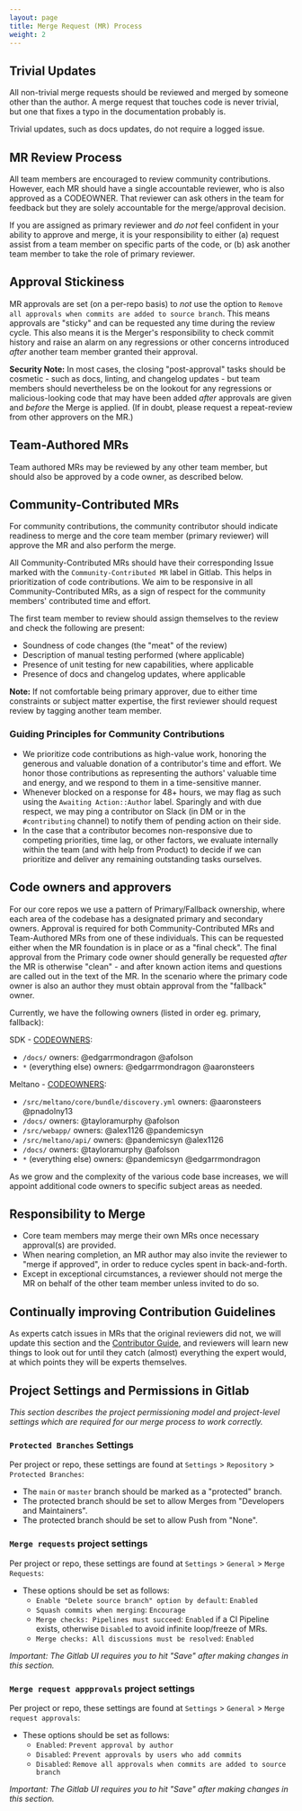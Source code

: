 ```yaml
---
layout: page
title: Merge Request (MR) Process
weight: 2
---
```


## Trivial Updates

All non-trivial merge requests should be reviewed and merged by someone other than the author.
A merge request that touches code is never trivial, but one that fixes a typo in the documentation probably is.

Trivial updates, such as docs updates, do not require a logged issue.

## MR Review Process

All team members are encouraged to review community contributions. However, 
each MR should have a single accountable reviewer, who is also approved as a CODEOWNER. That 
reviewer can ask others in the team for feedback but they are solely accountable for the merge/approval
decision.

If you are assigned as primary reviewer and _do not_ feel confident in your ability to approve and merge,
it is your responsibility to either (a) request assist from a team member on specific parts of the code,
or (b) ask another team member to take the role of primary reviewer.

## Approval Stickiness

MR approvals are set (on a per-repo basis) to _not_ use the option to `Remove all approvals when commits are added to source branch`. This means approvals are "sticky" and can be requested any time during the review cycle. This also means it is the Merger's responsibility to check commit history and raise an alarm on any regressions or other concerns introduced _after_ another team member granted their approval.

**Security Note:** In most cases, the closing "post-approval" tasks should be cosmetic - such as docs, linting, and changelog updates - but team members should nevertheless be on the lookout for any regressions or malicious-looking code that may have been added _after_ approvals are given and _before_ the Merge is applied. (If in doubt, please request a repeat-review from other approvers on the MR.)

## Team-Authored MRs

Team authored MRs may be reviewed by any other team member, but should also be approved by a code owner, as described below.

## Community-Contributed MRs

For community contributions, the community contributor should indicate readiness to merge and
the core team member (primary reviewer) will approve the MR and also perform the merge.

All Community-Contributed MRs should have their corresponding Issue marked with the `Community-Contributed MR` label in Gitlab. This helps in prioritization of code contributions. We aim to be responsive in all Community-Contributed MRs, as a sign of respect for the community members' contributed time and effort.

The first team member to review should assign themselves to the review and check the following are present:

- Soundness of code changes (the "meat" of the review)
- Description of manual testing performed (where applicable)
- Presence of unit testing for new capabilities, where applicable
- Presence of docs and changelog updates, where applicable

**Note:** If not comfortable being primary approver, due to either time constraints or subject matter expertise, the first reviewer should request review by tagging another team member.

### Guiding Principles for Community Contributions

- We prioritize code contributions as high-value work, honoring the generous and valuable donation of a contributor's time and effort. We honor those contributions as representing the authors' valuable time and energy, and we respond to them in a time-sensitive manner.
- Whenever blocked on a response for 48+ hours, we may flag as such using the `Awaiting Action::Author` label. Sparingly and with due respect, we may ping a contributor on Slack (in DM or in the `#contributing` channel) to notify them of pending action on their side.
- In the case that a contributor becomes non-responsive due to competing priorities, time lag, or other factors, we evaluate internally within the team (and with help from Product) to decide if we can prioritize and deliver any remaining outstanding tasks ourselves.

## Code owners and approvers

For our core repos we use a pattern of Primary/Fallback ownership, where each area of the codebase has a designated primary and secondary owners. Approval is required for both Community-Contributed MRs and Team-Authored MRs from one of these individuals. 
This can be requested either when the MR foundation is in place or as a "final check". The final approval from the Primary code owner should generally be requested _after_ the MR is otherwise "clean" - and after known action items and questions are called out in the text of the MR.
In the scenario where the primary code owner is also an author they must obtain approval from the "fallback" owner.

Currently, we have the following owners (listed in order eg. primary, fallback):

SDK - [CODEOWNERS](https://gitlab.com/meltano/sdk/-/blob/main/.gitlab/CODEOWNERS):
- `/docs/` owners: @edgarrmondragon @afolson
- `*` (everything else) owners: @edgarrmondragon @aaronsteers


Meltano - [CODEOWNERS](https://gitlab.com/meltano/meltano/-/blob/main/.gitlab/CODEOWNERS):

- `/src/meltano/core/bundle/discovery.yml` owners:  @aaronsteers @pnadolny13
- `/docs/` owners: @tayloramurphy @afolson
- `/src/webapp/` owners: @alex1126 @pandemicsyn
- `/src/meltano/api/` owners: @pandemicsyn @alex1126
- `/docs/` owners: @tayloramurphy @afolson
- `*` (everything else) owners: @pandemicsyn @edgarrmondragon

As we grow and the complexity of the various code base increases, we will appoint additional code owners to specific subject areas as needed.


## Responsibility to Merge

- Core team members may merge their own MRs once necessary approval(s) are provided.
- When nearing completion, an MR author may also invite the reviewer
to "merge if approved", in order to reduce cycles spent in back-and-forth.
- Except in exceptional circumstances, a reviewer should not merge
the MR on behalf of the other team member unless invited to do so.

## Continually improving Contribution Guidelines

As experts catch issues in MRs that the original reviewers did not,
we will update this section and the [Contributor Guide](https://meltano.com/docs/contributor-guide.html#reviews),
and reviewers will learn new things to look out for until they catch (almost) everything the expert would,
at which points they will be experts themselves.

## Project Settings and Permissions in Gitlab

_This section describes the project permissioning model and project-level settings which are required for our merge process to work correctly._

### `Protected Branches` Settings

Per project or repo, these settings are found at `Settings` > `Repository` > `Protected Branches`:

- The `main` or `master` branch should be marked as a "protected" branch.
- The protected branch should be set to allow Merges from "Developers and Maintainers".
- The protected branch should be set to allow Push from "None".

### `Merge requests` project settings

Per project or repo, these settings are found at `Settings` > `General` > `Merge Requests`:

- These options should be set as follows:
  - `Enable "Delete source branch" option by default`: `Enabled`
  - `Squash commits when merging`: `Encourage`
  - `Merge checks: Pipelines must succeed`: `Enabled` if a CI Pipeline exists, otherwise `Disabled` to avoid infinite loop/freeze of MRs.
  - `Merge checks: All discussions must be resolved`: `Enabled`

_Important: The Gitlab UI requires you to hit "Save" after making changes in this section._

### `Merge request appprovals` project settings

Per project or repo, these settings are found at `Settings` > `General` > `Merge request approvals`:

- These options should be set as follows:
  - `Enabled`: `Prevent approval by author`
  - `Disabled`: `Prevent approvals by users who add commits`
  - `Disabled`: `Remove all approvals when commits are added to source branch`

_Important: The Gitlab UI requires you to hit "Save" after making changes in this section._
